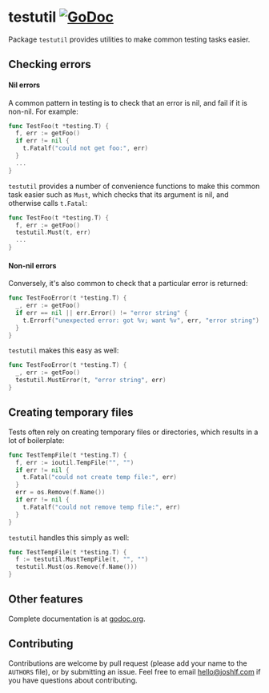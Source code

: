 # testutil [![GoDoc](https://godoc.org/github.com/joshlf/testutil?status.svg)](https://godoc.org/github.com/joshlf/testutil)

Package `testutil` provides utilities to make common testing tasks easier.

## Checking errors

#### Nil errors

A common pattern in testing is to check that an error is nil, and fail if it is
non-nil. For example:

``` go
func TestFoo(t *testing.T) {
  f, err := getFoo()
  if err != nil {
    t.Fatalf("could not get foo:", err)
  }
  ...
}
```

`testutil` provides a number of convenience functions to make this common task easier such as `Must`, which checks that its argument is nil, and otherwise calls `t.Fatal`:

``` go
func TestFoo(t *testing.T) {
  f, err := getFoo()
  testutil.Must(t, err)
  ...
}
```

#### Non-nil errors

Conversely, it's also common to check that a particular error is returned:

``` go
func TestFooError(t *testing.T) {
  _, err := getFoo()
  if err == nil || err.Error() != "error string" {
    t.Errorf("unexpected error: got %v; want %v", err, "error string")
  }
}
```

`testutil` makes this easy as well:

``` go
func TestFooError(t *testing.T) {
  _, err := getFoo()
  testutil.MustError(t, "error string", err)
}
```

## Creating temporary files

Tests often rely on creating temporary files or directories, which results in a lot of boilerplate:

``` go
func TestTempFile(t *testing.T) {
  f, err := ioutil.TempFile("", "")
  if err != nil {
    t.Fatal("could not create temp file:", err)
  }
  err = os.Remove(f.Name())
  if err != nil {
    t.Fatalf("could not remove temp file:", err)
  }
}
```

`testutil` handles this simply as well:

``` go
func TestTempFile(t *testing.T) {
  f := testutil.MustTempFile(t, "", "")
  testutil.Must(os.Remove(f.Name()))
}
```

## Other features

Complete documentation is at [godoc.org](https://godoc.org/github.com/joshlf/testutil).

## Contributing

Contributions are welcome by pull request (please add your name to the `AUTHORS` file), or by submitting an issue. Feel free to email [hello@joshlf.com](mailto:hello@joshlf.com) if you have questions about contributing.
